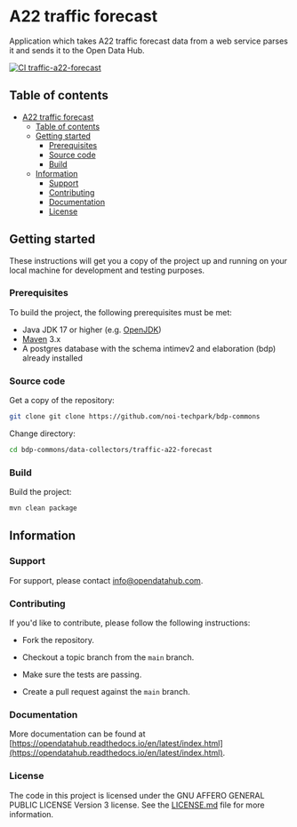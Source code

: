 <!--
SPDX-FileCopyrightText: NOI Techpark <digital@noi.bz.it>

SPDX-License-Identifier: CC0-1.0
-->

# A22 traffic forecast


Application which takes A22 traffic forecast data from a web service parses it and sends it to the Open Data Hub.

[![CI traffic-a22-forecast](https://github.com/noi-techpark/bdp-commons/actions/workflows/ci-traffic-a22-forecast.yml/badge.svg)](https://github.com/noi-techpark/bdp-commons/actions/workflows/ci-traffic-a22-forecast.yml)

## Table of contents

- [A22 traffic forecast](#a22-traffic-forecast)
	- [Table of contents](#table-of-contents)
	- [Getting started](#getting-started)
		- [Prerequisites](#prerequisites)
		- [Source code](#source-code)
		- [Build](#build)
	- [Information](#information)
		- [Support](#support)
		- [Contributing](#contributing)
		- [Documentation](#documentation)
		- [License](#license)

## Getting started

These instructions will get you a copy of the project up and running
on your local machine for development and testing purposes.

### Prerequisites

To build the project, the following prerequisites must be met:

- Java JDK 17 or higher (e.g. [OpenJDK](https://openjdk.java.net/))
- [Maven](https://maven.apache.org/) 3.x
- A postgres database with the schema intimev2 and elaboration (bdp) already installed

### Source code

Get a copy of the repository:

```bash
git clone git clone https://github.com/noi-techpark/bdp-commons
```

Change directory:

```bash
cd bdp-commons/data-collectors/traffic-a22-forecast
```

### Build

Build the project:

```bash
mvn clean package
```

## Information

### Support

For support, please contact [info@opendatahub.com](mailto:info@opendatahub.com).

### Contributing

If you'd like to contribute, please follow the following instructions:

- Fork the repository.

- Checkout a topic branch from the `main` branch.

- Make sure the tests are passing.

- Create a pull request against the `main` branch.

### Documentation

More documentation can be found at [https://opendatahub.readthedocs.io/en/latest/index.html](https://opendatahub.readthedocs.io/en/latest/index.html).

### License

The code in this project is licensed under the GNU AFFERO GENERAL PUBLIC LICENSE Version 3 license. See the [LICENSE.md](LICENSE.md) file for more information.
